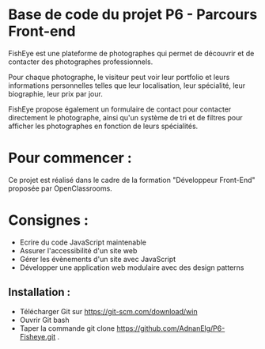 # Base de code du projet P6 - Parcours Front-end

FishEye est une plateforme de photographes qui permet de découvrir et de contacter des photographes professionnels.

Pour chaque photographe, le visiteur peut voir leur portfolio et leurs informations personnelles telles que leur localisation, leur spécialité, leur biographie, leur prix par jour.

FishEye propose également un formulaire de contact pour contacter directement le photographe, ainsi qu'un système de tri et de filtres pour afficher les photographes en fonction de leurs spécialités.

# Pour commencer :

Ce projet est réalisé dans le cadre de la formation "Développeur Front-End" proposée par OpenClassrooms.

# Consignes :

- Ecrire du code JavaScript maintenable
- Assurer l'accessibilité d'un site web
- Gérer les évènements d'un site avec JavaScript
- Développer une application web modulaire avec des design patterns

## Installation :

- Télécharger Git sur https://git-scm.com/download/win
- Ouvrir Git bash
- Taper la commande git clone https://github.com/AdnanElg/P6-Fisheye.git .
